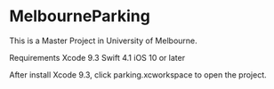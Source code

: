 # MelbourneParking

This is a Master Project in University of Melbourne.

Requirements
Xcode 9.3
Swift 4.1 
iOS 10 or later

After install Xcode 9.3, click parking.xcworkspace to open the project.

